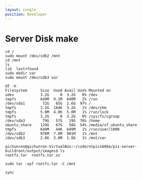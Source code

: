 ```yaml
---
layout: single
position: Developer
---
```


# Server Disk make

    cd /
    sudo mount /dev/sdb2 /mnt
    cd /mnt
    ls
    lib  lost+found
    sudo mkdir var
    sudo mount /dev/sdb3 var

    df -h
    Filesystem      Size  Used Avail Use% Mounted on
    udev            3.2G     0  3.2G   0% /dev
    tmpfs           649M  9.1M  640M   2% /run
    /dev/sda1        72G   65G  2.6G  97% /
    tmpfs           3.2G  164K  3.2G   1% /dev/shm
    tmpfs           5.0M  4.0K  5.0M   1% /run/lock
    tmpfs           3.2G     0  3.2G   0% /sys/fs/cgroup
    /dev/sda3        79G   57G   19G  76% /home
    ubuntu_share    124G   67G   58G  54% /media/sf_ubuntu_share
    tmpfs           649M   44K  649M   1% /run/user/1000
    /dev/sdb2       976M  7.8M  901M   1% /mnt
    /dev/sdb3       2.0G  3.0M  1.8G   1% /mnt/var

    qichunren@qichunren-VirtualBox:~/code/ntpis160km/pis-server-buildroot/output/images$ ls
    rootfs.tar  rootfs.tar.xz

    sudo tar -xpf rootfs.tar -C /mnt

    sync
